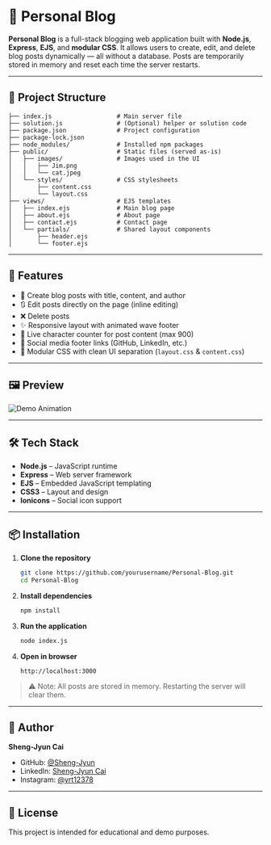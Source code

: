 # 📝 Personal Blog

**Personal Blog** is a full-stack blogging web application built with **Node.js**, **Express**, **EJS**, and **modular CSS**. It allows users to create, edit, and delete blog posts dynamically — all without a database. Posts are temporarily stored in memory and reset each time the server restarts.

---

## 📁 Project Structure

```
├── index.js                  # Main server file
├── solution.js               # (Optional) helper or solution code
├── package.json              # Project configuration
├── package-lock.json
├── node_modules/             # Installed npm packages
├── public/                   # Static files (served as-is)
│   ├── images/               # Images used in the UI
│   │   ├── Jim.png
│   │   └── cat.jpeg
│   └── styles/               # CSS stylesheets
│       ├── content.css
│       └── layout.css
├── views/                    # EJS templates
│   ├── index.ejs             # Main blog page
│   ├── about.ejs             # About page
│   ├── contact.ejs           # Contact page
│   └── partials/             # Shared layout components
│       ├── header.ejs
│       └── footer.ejs
```

---

## 🚀 Features

- 📝 Create blog posts with title, content, and author
- 🔃 Edit posts directly on the page (inline editing)
- ❌ Delete posts
- ✨ Responsive layout with animated wave footer
- 🔢 Live character counter for post content (max 900)
- 🔗 Social media footer links (GitHub, LinkedIn, etc.)
- 🎨 Modular CSS with clean UI separation (`layout.css` & `content.css`)

---

## 🖼️ Preview

![Demo Animation](./demo.gif)

---

## 🛠 Tech Stack

- **Node.js** – JavaScript runtime
- **Express** – Web server framework
- **EJS** – Embedded JavaScript templating
- **CSS3** – Layout and design
- **Ionicons** – Social icon support

---

## 📦 Installation

1. **Clone the repository**
   ```bash
   git clone https://github.com/yourusername/Personal-Blog.git
   cd Personal-Blog
   ```

2. **Install dependencies**
   ```bash
   npm install
   ```

3. **Run the application**
   ```bash
   node index.js
   ```

4. **Open in browser**
   ```
   http://localhost:3000
   ```

> ⚠️ Note: All posts are stored in memory. Restarting the server will clear them.

---

## 👤 Author

**Sheng-Jyun Cai**  
- GitHub: [@Sheng-Jyun](https://github.com/Sheng-Jyun)  
- LinkedIn: [Sheng-Jyun Cai](https://www.linkedin.com/in/sheng-jyun-cai-573554204)  
- Instagram: [@yrt12378](https://www.instagram.com/yrt12378/)

---

## 📄 License

This project is intended for educational and demo purposes.
